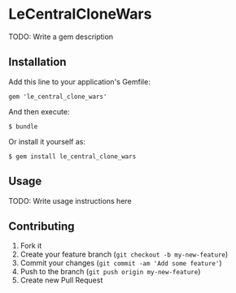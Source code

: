 # LeCentralCloneWars

TODO: Write a gem description

## Installation

Add this line to your application's Gemfile:

    gem 'le_central_clone_wars'

And then execute:

    $ bundle

Or install it yourself as:

    $ gem install le_central_clone_wars

## Usage

TODO: Write usage instructions here

## Contributing

1. Fork it
2. Create your feature branch (`git checkout -b my-new-feature`)
3. Commit your changes (`git commit -am 'Add some feature'`)
4. Push to the branch (`git push origin my-new-feature`)
5. Create new Pull Request
